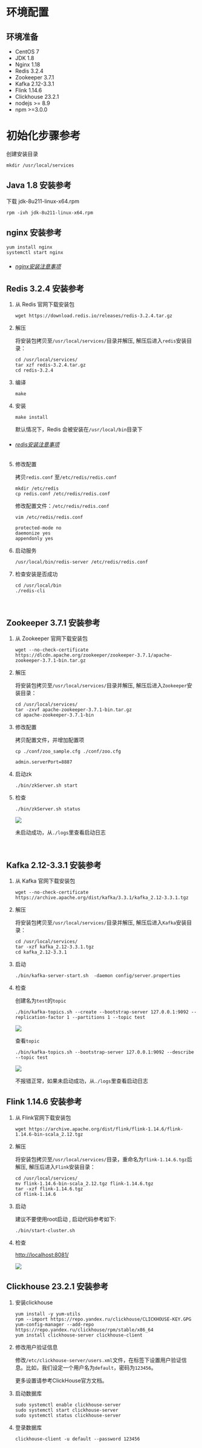 
# 环境配置

## 环境准备
<!-- - Ubuntu SMP -->
- CentOS 7
- JDK 1.8
- Nginx 1.18
- Redis 3.2.4
- Zookeeper 3.7.1
- Kafka 2.12-3.3.1
- Flink 1.14.6
- Clickhouse 23.2.1
- nodejs >= 8.9
- npm >=3.0.0

# 初始化步骤参考

创建安装目录

```
mkdir /usr/local/services
```

## Java 1.8 安装参考

下载 jdk-8u211-linux-x64.rpm

```
rpm -ivh jdk-8u211-linux-x64.rpm
```

## nginx 安装参考

```
yum install nginx
systemctl start nginx
```

- ###### [nginx安装注意事项](question.md#nginx安装注意事项)

## Redis 3.2.4 安装参考

1. 从 Redis 官网下载安装包

    ```
    wget https://download.redis.io/releases/redis-3.2.4.tar.gz
    ```

2. 解压

    将安装包拷贝至`/usr/local/services/`目录并解压, 解压后进入`redis`安装目录：

    ```
    cd /usr/local/services/
    tar xzf redis-3.2.4.tar.gz
    cd redis-3.2.4
    ```

3. 编译

    ```
    make
    ```

4. 安装

    ```
    make install
    ```

    默认情况下，Redis 会被安装在`/usr/local/bin`目录下

- ###### [redis安装注意事项](question.md#redis安装注意事项)

5. 修改配置

    拷贝`redis.conf` 至`/etc/redis/redis.conf`

    ```
    mkdir /etc/redis
    cp redis.conf /etc/redis/redis.conf
    ```

    修改配置文件：`/etc/redis/redis.conf`

    ```
    vim /etc/redis/redis.conf

    protected-mode no
    daemonize yes
    appendonly yes
    ```  

6. 启动服务

    ```
    /usr/local/bin/redis-server /etc/redis/redis.conf
    ```

7. 检查安装是否成功

    ```
    cd /usr/local/bin
    ./redis-cli
    ```

<br>

## Zookeeper 3.7.1 安装参考

1. 从  Zookeeper  官网下载安装包

    ```
    wget --no-check-certificate https://dlcdn.apache.org/zookeeper/zookeeper-3.7.1/apache-zookeeper-3.7.1-bin.tar.gz
    ```

2. 解压

    将安装包拷贝至`/usr/local/services/`目录并解压, 解压后进入`Zookeeper`安装目录：

    ```
    cd /usr/local/services/
    tar -zxvf apache-zookeeper-3.7.1-bin.tar.gz
    cd apache-zookeeper-3.7.1-bin
    ```

3. 修改配置

    拷贝配置文件，并增加配置项

    ```
    cp ./conf/zoo_sample.cfg ./conf/zoo.cfg

    admin.serverPort=8887
    ```

4. 启动zk

    ```
    ./bin/zkServer.sh start
    ```

5. 检查

    ```
    ./bin/zkServer.sh status
    ```

    ![](../assets/imgs/zookeepercheck.png)

    未启动成功，从`./logs`里查看启动日志

<br>

## Kafka 2.12-3.3.1 安装参考

1. 从 Kafka 官网下载安装包

    ```
    wget --no-check-certificate https://archive.apache.org/dist/kafka/3.3.1/kafka_2.12-3.3.1.tgz
    ```

2. 解压

    将安装包拷贝至`/usr/local/services/`目录并解压, 解压后进入`Kafka`安装目录：

    ```
    cd /usr/local/services/
    tar -xzf kafka_2.12-3.3.1.tgz
    cd kafka_2.12-3.3.1
    ```

3. 启动

    ```
    ./bin/kafka-server-start.sh  -daemon config/server.properties
    ```

4. 检查

    创建名为`test`的`topic`

    ```
    ./bin/kafka-topics.sh --create --bootstrap-server 127.0.0.1:9092 --replication-factor 1 --partitions 1 --topic test
    ```

    ![](../assets/imgs/createtop.png)

    查看`topic`

    ```
    ./bin/kafka-topics.sh --bootstrap-server 127.0.0.1:9092 --describe --topic test
    ```

    ![](../assets/imgs/checktopic.png)

    不报错正常，如果未启动成功，从`./logs`里查看启动日志

## Flink 1.14.6 安装参考

1. 从 Flink官网下载安装包

    ```
    wget https://archive.apache.org/dist/flink/flink-1.14.6/flink-1.14.6-bin-scala_2.12.tgz
    ```

2. 解压

    将安装包拷贝至`/usr/local/services/`目录，重命名为`flink-1.14.6.tgz`后解压, 解压后进入`Flink`安装目录：

    ```
    cd /usr/local/services/
    mv flink-1.14.6-bin-scala_2.12.tgz flink-1.14.6.tgz
    tar -xzf flink-1.14.6.tgz
    cd flink-1.14.6
    ```

3. 启动

    建议不要使用root启动 , 启动代码参考如下:

    ```
    ./bin/start-cluster.sh
    ```

4. 检查

    <http://localhost:8081/>

    ![](../assets/imgs/preview.png)

## Clickhouse 23.2.1 安装参考

1. 安装clickhouse

    ```
    yum install -y yum-utils
    rpm --import https://repo.yandex.ru/clickhouse/CLICKHOUSE-KEY.GPG
    yum-config-manager --add-repo https://repo.yandex.ru/clickhouse/rpm/stable/x86_64
    yum install clickhouse-server clickhouse-client
    ```

2. 修改用户验证信息

    修改`/etc/clickhouse-server/users.xml`文件，在<users>标签下设置用户验证信息。比如，我们设定一个用户名为`default`，密码为`123456`。

    更多设置请参考ClickHouse官方文档。

3. 启动数据库

    ```
    sudo systemctl enable clickhouse-server  
    sudo systemctl start clickhouse-server  
    sudo systemctl status clickhouse-server  
    ```

4. 登录数据库

    ```
    clickhouse-client -u default --password 123456
    ```
